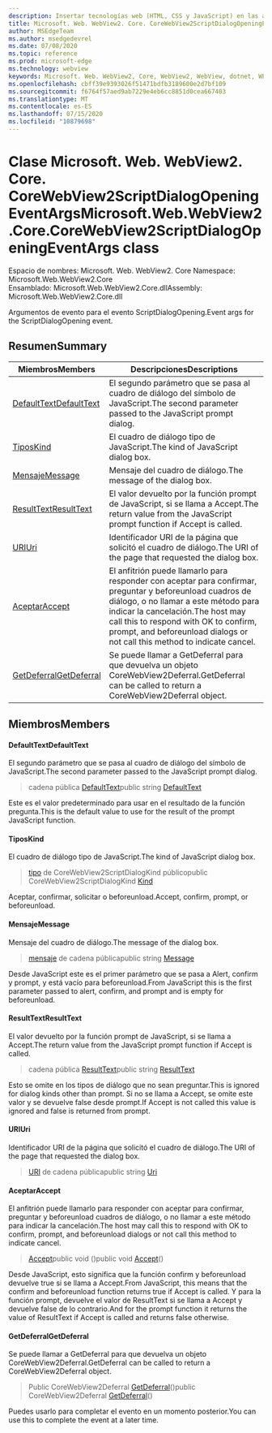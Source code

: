 ```yaml
---
description: Insertar tecnologías web (HTML, CSS y JavaScript) en las aplicaciones nativas con el control Microsoft Edge WebView2
title: Microsoft. Web. WebView2. Core. CoreWebView2ScriptDialogOpeningEventArgs
author: MSEdgeTeam
ms.author: msedgedevrel
ms.date: 07/08/2020
ms.topic: reference
ms.prod: microsoft-edge
ms.technology: webview
keywords: Microsoft. Web. WebView2, Core, WebView2, WebView, dotnet, WPF, WinForms, App, Edge, CoreWebView2, CoreWebView2Controller, control de explorador, Edge HTML, Microsoft. Web. WebView2. Core. CoreWebView2ScriptDialogOpeningEventArgs
ms.openlocfilehash: cbff39e9393026f51471bdfb3189600e2d7bf109
ms.sourcegitcommit: f6764f57aed9ab7229e4eb6cc8851d0cea667403
ms.translationtype: MT
ms.contentlocale: es-ES
ms.lasthandoff: 07/15/2020
ms.locfileid: "10879698"
---
```

# <span data-ttu-id="8c987-104">Clase Microsoft. Web. WebView2. Core. CoreWebView2ScriptDialogOpeningEventArgs</span><span class="sxs-lookup"><span data-stu-id="8c987-104">Microsoft.Web.WebView2.Core.CoreWebView2ScriptDialogOpeningEventArgs class</span></span> 

<span data-ttu-id="8c987-105">Espacio de nombres: Microsoft. Web. WebView2. Core </span><span class="sxs-lookup"><span data-stu-id="8c987-105">Namespace: Microsoft.Web.WebView2.Core</span></span>\
<span data-ttu-id="8c987-106">Ensamblado: Microsoft.Web.WebView2.Core.dll</span><span class="sxs-lookup"><span data-stu-id="8c987-106">Assembly: Microsoft.Web.WebView2.Core.dll</span></span>

<span data-ttu-id="8c987-107">Argumentos de evento para el evento ScriptDialogOpening.</span><span class="sxs-lookup"><span data-stu-id="8c987-107">Event args for the ScriptDialogOpening event.</span></span>

## <span data-ttu-id="8c987-108">Resumen</span><span class="sxs-lookup"><span data-stu-id="8c987-108">Summary</span></span>

 <span data-ttu-id="8c987-109">Miembros</span><span class="sxs-lookup"><span data-stu-id="8c987-109">Members</span></span>                        | <span data-ttu-id="8c987-110">Descripciones</span><span class="sxs-lookup"><span data-stu-id="8c987-110">Descriptions</span></span>
--------------------------------|---------------------------------------------
[<span data-ttu-id="8c987-111">DefaultText</span><span class="sxs-lookup"><span data-stu-id="8c987-111">DefaultText</span></span>](#defaulttext) | <span data-ttu-id="8c987-112">El segundo parámetro que se pasa al cuadro de diálogo del símbolo de JavaScript.</span><span class="sxs-lookup"><span data-stu-id="8c987-112">The second parameter passed to the JavaScript prompt dialog.</span></span>
[<span data-ttu-id="8c987-113">Tipos</span><span class="sxs-lookup"><span data-stu-id="8c987-113">Kind</span></span>](#kind) | <span data-ttu-id="8c987-114">El cuadro de diálogo tipo de JavaScript.</span><span class="sxs-lookup"><span data-stu-id="8c987-114">The kind of JavaScript dialog box.</span></span>
[<span data-ttu-id="8c987-115">Mensaje</span><span class="sxs-lookup"><span data-stu-id="8c987-115">Message</span></span>](#message) | <span data-ttu-id="8c987-116">Mensaje del cuadro de diálogo.</span><span class="sxs-lookup"><span data-stu-id="8c987-116">The message of the dialog box.</span></span>
[<span data-ttu-id="8c987-117">ResultText</span><span class="sxs-lookup"><span data-stu-id="8c987-117">ResultText</span></span>](#resulttext) | <span data-ttu-id="8c987-118">El valor devuelto por la función prompt de JavaScript, si se llama a Accept.</span><span class="sxs-lookup"><span data-stu-id="8c987-118">The return value from the JavaScript prompt function if Accept is called.</span></span>
[<span data-ttu-id="8c987-119">URI</span><span class="sxs-lookup"><span data-stu-id="8c987-119">Uri</span></span>](#uri) | <span data-ttu-id="8c987-120">Identificador URI de la página que solicitó el cuadro de diálogo.</span><span class="sxs-lookup"><span data-stu-id="8c987-120">The URI of the page that requested the dialog box.</span></span>
[<span data-ttu-id="8c987-121">Aceptar</span><span class="sxs-lookup"><span data-stu-id="8c987-121">Accept</span></span>](#accept) | <span data-ttu-id="8c987-122">El anfitrión puede llamarlo para responder con aceptar para confirmar, preguntar y beforeunload cuadros de diálogo, o no llamar a este método para indicar la cancelación.</span><span class="sxs-lookup"><span data-stu-id="8c987-122">The host may call this to respond with OK to confirm, prompt, and beforeunload dialogs or not call this method to indicate cancel.</span></span>
[<span data-ttu-id="8c987-123">GetDeferral</span><span class="sxs-lookup"><span data-stu-id="8c987-123">GetDeferral</span></span>](#getdeferral) | <span data-ttu-id="8c987-124">Se puede llamar a GetDeferral para que devuelva un objeto CoreWebView2Deferral.</span><span class="sxs-lookup"><span data-stu-id="8c987-124">GetDeferral can be called to return a CoreWebView2Deferral object.</span></span>

## <span data-ttu-id="8c987-125">Miembros</span><span class="sxs-lookup"><span data-stu-id="8c987-125">Members</span></span>

#### <span data-ttu-id="8c987-126">DefaultText</span><span class="sxs-lookup"><span data-stu-id="8c987-126">DefaultText</span></span> 

<span data-ttu-id="8c987-127">El segundo parámetro que se pasa al cuadro de diálogo del símbolo de JavaScript.</span><span class="sxs-lookup"><span data-stu-id="8c987-127">The second parameter passed to the JavaScript prompt dialog.</span></span>

> <span data-ttu-id="8c987-128">cadena pública [DefaultText](#defaulttext)</span><span class="sxs-lookup"><span data-stu-id="8c987-128">public string [DefaultText](#defaulttext)</span></span>

<span data-ttu-id="8c987-129">Este es el valor predeterminado para usar en el resultado de la función pregunta.</span><span class="sxs-lookup"><span data-stu-id="8c987-129">This is the default value to use for the result of the prompt JavaScript function.</span></span>

#### <span data-ttu-id="8c987-130">Tipos</span><span class="sxs-lookup"><span data-stu-id="8c987-130">Kind</span></span> 

<span data-ttu-id="8c987-131">El cuadro de diálogo tipo de JavaScript.</span><span class="sxs-lookup"><span data-stu-id="8c987-131">The kind of JavaScript dialog box.</span></span>

> <span data-ttu-id="8c987-132">[tipo](#kind) de CoreWebView2ScriptDialogKind público</span><span class="sxs-lookup"><span data-stu-id="8c987-132">public CoreWebView2ScriptDialogKind [Kind](#kind)</span></span>

<span data-ttu-id="8c987-133">Aceptar, confirmar, solicitar o beforeunload.</span><span class="sxs-lookup"><span data-stu-id="8c987-133">Accept, confirm, prompt, or beforeunload.</span></span>

#### <span data-ttu-id="8c987-134">Mensaje</span><span class="sxs-lookup"><span data-stu-id="8c987-134">Message</span></span> 

<span data-ttu-id="8c987-135">Mensaje del cuadro de diálogo.</span><span class="sxs-lookup"><span data-stu-id="8c987-135">The message of the dialog box.</span></span>

> <span data-ttu-id="8c987-136">[mensaje](#message) de cadena pública</span><span class="sxs-lookup"><span data-stu-id="8c987-136">public string [Message](#message)</span></span>

<span data-ttu-id="8c987-137">Desde JavaScript este es el primer parámetro que se pasa a Alert, confirm y prompt, y está vacío para beforeunload.</span><span class="sxs-lookup"><span data-stu-id="8c987-137">From JavaScript this is the first parameter passed to alert, confirm, and prompt and is empty for beforeunload.</span></span>

#### <span data-ttu-id="8c987-138">ResultText</span><span class="sxs-lookup"><span data-stu-id="8c987-138">ResultText</span></span> 

<span data-ttu-id="8c987-139">El valor devuelto por la función prompt de JavaScript, si se llama a Accept.</span><span class="sxs-lookup"><span data-stu-id="8c987-139">The return value from the JavaScript prompt function if Accept is called.</span></span>

> <span data-ttu-id="8c987-140">cadena pública [ResultText](#resulttext)</span><span class="sxs-lookup"><span data-stu-id="8c987-140">public string [ResultText](#resulttext)</span></span>

<span data-ttu-id="8c987-141">Esto se omite en los tipos de diálogo que no sean preguntar.</span><span class="sxs-lookup"><span data-stu-id="8c987-141">This is ignored for dialog kinds other than prompt.</span></span> <span data-ttu-id="8c987-142">Si no se llama a Accept, se omite este valor y se devuelve false desde prompt.</span><span class="sxs-lookup"><span data-stu-id="8c987-142">If Accept is not called this value is ignored and false is returned from prompt.</span></span>

#### <span data-ttu-id="8c987-143">URI</span><span class="sxs-lookup"><span data-stu-id="8c987-143">Uri</span></span> 

<span data-ttu-id="8c987-144">Identificador URI de la página que solicitó el cuadro de diálogo.</span><span class="sxs-lookup"><span data-stu-id="8c987-144">The URI of the page that requested the dialog box.</span></span>

> <span data-ttu-id="8c987-145">[URI](#uri) de cadena pública</span><span class="sxs-lookup"><span data-stu-id="8c987-145">public string [Uri](#uri)</span></span>

#### <span data-ttu-id="8c987-146">Aceptar</span><span class="sxs-lookup"><span data-stu-id="8c987-146">Accept</span></span> 

<span data-ttu-id="8c987-147">El anfitrión puede llamarlo para responder con aceptar para confirmar, preguntar y beforeunload cuadros de diálogo, o no llamar a este método para indicar la cancelación.</span><span class="sxs-lookup"><span data-stu-id="8c987-147">The host may call this to respond with OK to confirm, prompt, and beforeunload dialogs or not call this method to indicate cancel.</span></span>

> <span data-ttu-id="8c987-148">[Accept](#accept)public void ()</span><span class="sxs-lookup"><span data-stu-id="8c987-148">public void [Accept](#accept)()</span></span>

<span data-ttu-id="8c987-149">Desde JavaScript, esto significa que la función confirm y beforeunload devuelve true si se llama a Accept.</span><span class="sxs-lookup"><span data-stu-id="8c987-149">From JavaScript, this means that the confirm and beforeunload function returns true if Accept is called.</span></span> <span data-ttu-id="8c987-150">Y para la función prompt, devuelve el valor de ResultText si se llama a Accept y devuelve false de lo contrario.</span><span class="sxs-lookup"><span data-stu-id="8c987-150">And for the prompt function it returns the value of ResultText if Accept is called and returns false otherwise.</span></span>

#### <span data-ttu-id="8c987-151">GetDeferral</span><span class="sxs-lookup"><span data-stu-id="8c987-151">GetDeferral</span></span> 

<span data-ttu-id="8c987-152">Se puede llamar a GetDeferral para que devuelva un objeto CoreWebView2Deferral.</span><span class="sxs-lookup"><span data-stu-id="8c987-152">GetDeferral can be called to return a CoreWebView2Deferral object.</span></span>

> <span data-ttu-id="8c987-153">Public CoreWebView2Deferral [GetDeferral](#getdeferral)()</span><span class="sxs-lookup"><span data-stu-id="8c987-153">public CoreWebView2Deferral [GetDeferral](#getdeferral)()</span></span>

<span data-ttu-id="8c987-154">Puedes usarlo para completar el evento en un momento posterior.</span><span class="sxs-lookup"><span data-stu-id="8c987-154">You can use this to complete the event at a later time.</span></span>

